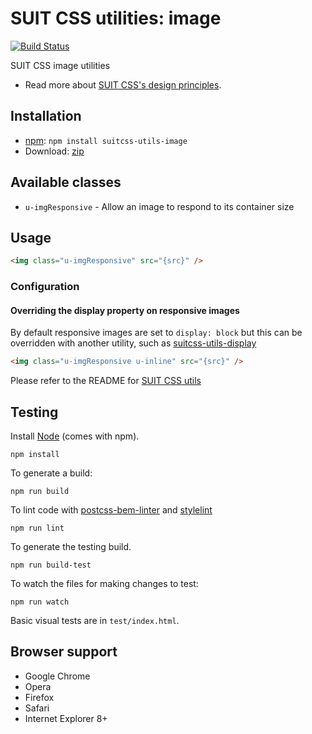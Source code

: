 # SUIT CSS utilities: image

[![Build Status](https://travis-ci.org/simonsmith/suitcss-utils-image.svg?branch=master)](https://travis-ci.org/simonsmith/suitcss-utils-image)

SUIT CSS image utilities

* Read more about [SUIT CSS's design principles](https://github.com/suitcss/suit/).

## Installation

* [npm](http://npmjs.org/): `npm install suitcss-utils-image`
* Download: [zip](https://github.com/simonsmith/suitcss-utils-image/releases/latest)

## Available classes

* `u-imgResponsive` - Allow an image to respond to its container size

## Usage

```html
<img class="u-imgResponsive" src="{src}" />
```

### Configuration

#### Overriding the display property on responsive images

By default responsive images are set to `display: block` but this can be overridden with
another utility, such as [suitcss-utils-display](https://github.com/suitcss/utils-display)

```html
<img class="u-imgResponsive u-inline" src="{src}" />
```

Please refer to the README for [SUIT CSS utils](https://github.com/suitcss/utils/)

## Testing

Install [Node](http://nodejs.org) (comes with npm).

```
npm install
```

To generate a build:

```
npm run build
```

To lint code with [postcss-bem-linter](https://github.com/postcss/postcss-bem-linter) and [stylelint](http://stylelint.io/)

```
npm run lint
```

To generate the testing build.

```
npm run build-test
```

To watch the files for making changes to test:

```
npm run watch
```

Basic visual tests are in `test/index.html`.

## Browser support

* Google Chrome
* Opera
* Firefox
* Safari
* Internet Explorer 8+
